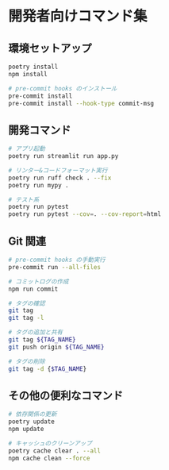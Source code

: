 # 開発者向けコマンド集

## 環境セットアップ

```bash
poetry install
npm install

# pre-commit hooks のインストール
pre-commit install
pre-commit install --hook-type commit-msg
```

## 開発コマンド

```bash
# アプリ起動
poetry run streamlit run app.py

# リンター&コードフォーマット実行
poetry run ruff check . --fix
poetry run mypy .

# テスト系
poetry run pytest
poetry run pytest --cov=. --cov-report=html
```

## Git 関連

```bash
# pre-commit hooks の手動実行
pre-commit run --all-files

# コミットログの作成
npm run commit

# タグの確認
git tag
git tag -l

# タグの追加と共有
git tag ${TAG_NAME}
git push origin ${TAG_NAME}

# タグの削除
git tag -d {$TAG_NAME}
```

## その他の便利なコマンド

```bash
# 依存関係の更新
poetry update
npm update

# キャッシュのクリーンアップ
poetry cache clear . --all
npm cache clean --force
```
